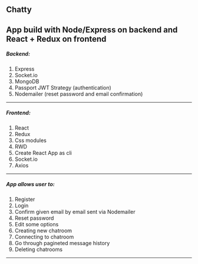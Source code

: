 ## Chatty

App build with Node/Express on backend and React + Redux on frontend
---
##### Backend: 
1. Express
2. Socket.io
3. MongoDB
4. Passport JWT Strategy (authentication)
5. Nodemailer (reset password and email confirmation)
---
##### Frontend:
1. React
2. Redux
3. Css modules
4. RWD
5. Create React App as cli
6. Socket.io
7. Axios
---
##### App allows user to: 
1. Register
2. Login
3. Confirm given email by email sent via Nodemailer
4. Reset password
5. Edit some options
6. Creating new chatroom
7. Connecting to chatroom
8. Go through pagineted message history
9. Deleting chatrooms
---
